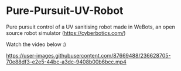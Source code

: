 # Pure-Pursuit-UV-Robot 

Pure pursuit control of a UV sanitising robot made in WeBots, an open source robot simulator (https://cyberbotics.com/)

Watch the video below :)


https://user-images.githubusercontent.com/87669488/236628705-70e88df3-e2e5-44bc-a3dc-9408b00b6bcc.mp4

